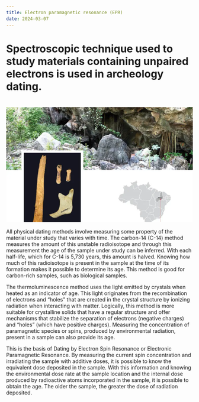 ```yaml
---
title: Electron paramagnetic resonance (EPR)
date: 2024-03-07
---
```


# Spectroscopic technique used to study materials containing unpaired electrons is used in archeology dating. <h1>

![A](arqueologia.jpg)

<!--more-->

All physical dating methods involve measuring some property of the material under study that varies with time. The carbon-14 (C-14) method measures the amount of this unstable radioisotope and through this measurement the age of the sample under study can be inferred. With each half-life, which for C-14 is 5,730 years, this amount is halved. Knowing how much of this radioisotope is present in the sample at the time of its formation makes it possible to determine its age. This method is good for carbon-rich samples, such as biological samples. 

The thermoluminescence method uses the light emitted by crystals when heated as an indicator of age. This light originates from the recombination of electrons and “holes” that are created in the crystal structure by ionizing radiation when interacting with matter. Logically, this method is more suitable for crystalline solids that have a regular structure and offer mechanisms that stabilize the separation of electrons (negative charges) and “holes” (which have positive charges). Measuring the concentration of paramagnetic species or spins, produced by environmental radiation, present in a sample can also provide its age.

This is the basis of Dating by Electron Spin Resonance or Electronic Paramagnetic Resonance. By measuring the current spin concentration and irradiating the sample with additive doses, it is possible to know the equivalent dose deposited in the sample. With this information and knowing the environmental dose rate at the sample location and the internal dose produced by radioactive atoms incorporated in the sample, it is possible to obtain the age. The older the sample, the greater the dose of radiation deposited.






